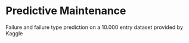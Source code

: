# Predictive Maintenance
Failure and failure type prediction on a 10.000 entry dataset provided by Kaggle
